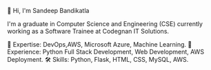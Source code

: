 👋 Hi, I'm Sandeep Bandikatla

I'm a  graduate in Computer Science and Engineering (CSE) currently working as a Software Trainee at Codegnan IT Solutions.

🌱 Expertise: DevOps,AWS, Microsoft Azure, Machine Learning.
💼 Experience: Python Full Stack Development, Web Development, AWS Deployment.
🛠️ Skills: Python, Flask, HTML, CSS, MySQL, AWS.

